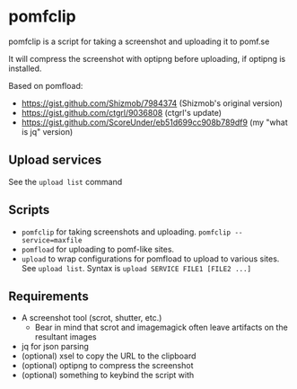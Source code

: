 pomfclip
========

pomfclip is a script for taking a screenshot and uploading it to pomf.se

It will compress the screenshot with optipng before uploading, if optipng is installed.

Based on pomfload:

* https://gist.github.com/Shizmob/7984374 (Shizmob's original version)
* https://gist.github.com/ctgrl/9036808 (ctgrl's update)
* https://gist.github.com/ScoreUnder/eb51d699cc908b789df9 (my "what is jq" version)

Upload services
---------------

See the `upload list` command

Scripts
-------

* `pomfclip` for taking screenshots and uploading. `pomfclip --service=maxfile`
* `pomfload` for uploading to pomf-like sites.
* `upload` to wrap configurations for pomfload to upload to various sites. See `upload list`. Syntax is `upload SERVICE FILE1 [FILE2 ...]`

Requirements
------------

* A screenshot tool (scrot, shutter, etc.)
  * Bear in mind that scrot and imagemagick often leave artifacts on the resultant images
* jq for json parsing
* (optional) xsel to copy the URL to the clipboard
* (optional) optipng to compress the screenshot
* (optional) something to keybind the script with
